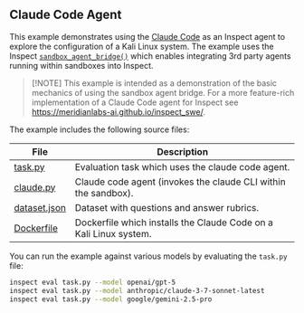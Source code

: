 ## Claude Code Agent

This example demonstrates using the [Claude Code](https://docs.anthropic.com/en/docs/claude-code) as an Inspect agent to explore the configuration of a Kali Linux system. The example uses the Inspect [`sandbox_agent_bridge()`](https://inspect.aisi.org.uk/agent-bridge.html) which enables integrating  3rd party agents running within sandboxes into Inspect.

> [!NOTE] This example is intended as a demonstration of the basic mechanics of using the sandbox agent bridge. For a more feature-rich implementation of a Claude Code agent for Inspect see <https://meridianlabs-ai.github.io/inspect_swe/>.

The example includes the following source files:

| File | Description |
|-------------------|-----------------------------------------------------|
| [task.py](task.py) | Evaluation task which uses the claude code agent. |
| [claude.py](claude.py) | Claude code agent (invokes the claude CLI within the sandbox). |
| [dataset.json](dataset.json) | Dataset with questions and answer rubrics. |
| [Dockerfile](Dockerfile) | Dockerfile which installs the Claude Code on a Kali Linux system. |

You can run the example against various models by evaluating the `task.py` file:

``` bash
inspect eval task.py --model openai/gpt-5
inspect eval task.py --model anthropic/claude-3-7-sonnet-latest
inspect eval task.py --model google/gemini-2.5-pro
```